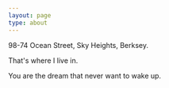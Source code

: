 ```yaml
---
layout: page
type: about
---
```

98-74 Ocean Street, Sky Heights, Berksey.

That's where I live in.

You are the dream that never want to wake up.